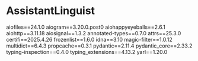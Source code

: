 # AssistantLinguist
aiofiles==24.1.0
aiogram==3.20.0.post0
aiohappyeyeballs==2.6.1
aiohttp==3.11.18
aiosignal==1.3.2
annotated-types==0.7.0
attrs==25.3.0
certifi==2025.4.26
frozenlist==1.6.0
idna==3.10
magic-filter==1.0.12
multidict==6.4.3
propcache==0.3.1
pydantic==2.11.4
pydantic_core==2.33.2
typing-inspection==0.4.0
typing_extensions==4.13.2
yarl==1.20.0
